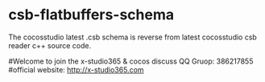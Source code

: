 # csb-flatbuffers-schema

The cocosstudio latest .csb schema is reverse from latest cocosstudio csb reader c++ source code.

#Welcome to join the x-studio365 & cocos discuss QQ Gruop: 386217855
#official website: http://x-studio365.com
